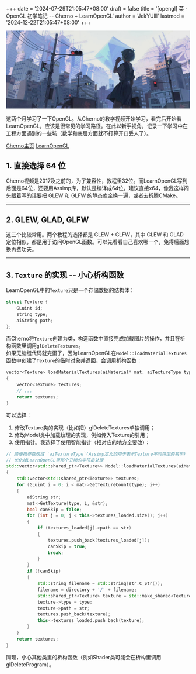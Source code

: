 +++
date = '2024-07-29T21:05:47+08:00'
draft = false
title = '[opengl] 菜 · OpenGL 初学笔记 -- Cherno + LearnOpenGL'
author = 'JekYUlll'
lastmod = '2024-12-22T21:05:47+08:00'
+++

![.](images/ayanami_header.jpg)

这两个月学习了一下OpenGL。从Cherno的教学视频开始学习，看完后开始看LearnOpenGL，应该是很常见的学习路径。在此以新手视角，记录一下学习中在工程方面遇到的一些坑（数学和底层方面就不打算开口丢人了）。

[Cherno主页](https://www.youtube.com/@TheCherno)
[LearnOpenGL](https://learnopengl.com/)

## **1.** 直接选择 64 位

Cherno视频是2017及之前的，为了兼容性，教程里32位。而LearnOpenGL写到后面是64位，还要用Assimp库，默认是编译成64位。建议直接x64，像我这样闷头跟着写的话要把 GLEW 和 GLFW 的静态库全换一遍，或者去折腾CMake。

---

## **2.** GLEW, GLAD, GLFW

这三个比较常用。两个教程的选择都是 GLEW + GLFW，其中 GLEW 和 GLAD 定位相似，都是用于访问OpenGL函数。可以先看看自己喜欢哪一个，免得后面想换再费功夫。

---

## **3.** `Texture` 的实现 -- 小心析构函数

LearnOpenGL中的`Texture`只是一个存储数据的结构体：

```cpp
struct Texture {
    GLuint id;
    string type;
    aiString path;
};
```
而Cherno将`Texture`创建为类，构造函数中直接完成加载图片的操作，并且在析构函数里调用`glDeleteTextures`。  
如果无脑缝代码就完蛋了，因为LearnOpenGL在`Model::loadMaterialTextures`函数中创建了`Texture`的临时对象并返回，会调用析构函数：

```cpp
vector<Texture> loadMaterialTextures(aiMaterial* mat, aiTextureType type, string typeName)
{
    vector<Texture> textures;
    // ...
    return textures;
}
```
可以选择：  
1. 修改Texture类的实现（比如把）glDeleteTextures单独调用；
2. 修改Model类中加载纹理的实现，例如传入Texture的引用；
3. 使用指针。我选择了使用智能指针（相对应的地方全要改）：

```cpp
// 顺便把参数改成 `aiTextureType`(Assimp定义的用于表示Texture不同类型的枚举)
// 优化掉LearnOpenGL里那个丑陋的字符串处理
std::vector<std::shared_ptr<Texture>> Model::loadMaterialTextures(aiMaterial* mat, aiTextureType type)
{
    std::vector<std::shared_ptr<Texture>> textures;
    for (GLuint i = 0; i < mat->GetTextureCount(type); i++)
    {
        aiString str;
        mat->GetTexture(type, i, &str);
        bool canSkip = false;
        for (int j = 0; j < this->textures_loaded.size(); j++)
        {
            if (textures_loaded[j]->path == str)
            {
                textures.push_back(textures_loaded[j]);
                canSkip = true;
                break;
            }
        }
        if (!canSkip)
        {
            std::string filename = std::string(str.C_Str());
            filename = directory + '/' + filename;
            std::shared_ptr<Texture> texture = std::make_shared<Texture>(filename); // 教程里此处调用了TextureFromFile()来初始化texture，但可以用Texture的构造函数
            texture->type = type;   
            texture->path = str;
            textures.push_back(texture);
            this->textures_loaded.push_back(texture);
        }
    }
    return textures;
}
```
同理，小心其他类里的析构函数（例如Shader类可能会在析构里调用glDeleteProgram）。
